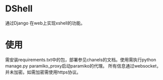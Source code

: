 # DShell

通过Django 在web上实现xshell的功能。


# 使用

需安装requirements.txt中的包，部署参见chanels的文档。使用需执行python manage.py paramiko_proxy启动paramiko的代理。
所有信息通过websocket，并未加密。如需加密需使用https协议。